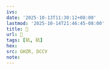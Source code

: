```yaml
---
ivs:
date: '2025-10-13T11:30:12+08:00'
lastmod: '2025-10-14T21:46:45-08:00'
title: 󰤴
url: 󰤴
tags: [砊, 砊]
hex: 
src: GHZR, DCCV
note:
---
```

